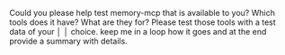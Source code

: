 Could you please help test memory-mcp that is available to you? Which tools does it have? What are they for? Please test those tools with a test data of your            │
│   choice. keep me in a loop how it goes and at the end provide a summary with details.  